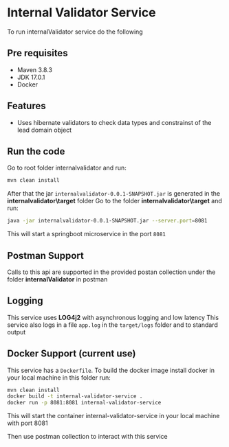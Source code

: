 # Internal Validator Service

To run internalValidator service do the following

## Pre requisites
- Maven 3.8.3
- JDK 17.0.1
- Docker

## Features
- Uses hibernate validators to check data types and constrainst of the lead domain object

## Run the code
Go to root folder internalvalidator and run:
```sh
mvn clean install
```
After that the jar `internalvalidator-0.0.1-SNAPSHOT.jar` is generated in the **internalvalidator\target** folder
Go to the folder **internalvalidator\target** and run:
```sh
java -jar internalvalidator-0.0.1-SNAPSHOT.jar --server.port=8081
```
This will start a springboot microservice in the port `8081`

## Postman Support
Calls to this api are supported in the provided postan collection under the folder **internalValidator** in postman

## Logging

This service uses **LOG4j2** with asynchronous logging and low latency
This service  also logs in a file `app.log` in the `target/logs` folder and to standard output

## Docker Support (current use)
This service has a `Dockerfile`.
To build the docker image install docker in your local machine in this folder run:
```sh
mvn clean install
docker build -t internal-validator-service .
docker run -p 8081:8081 internal-validator-service
```
This will start the container internal-validator-service in your local machine with port 8081

Then use postman collection to interact with this service